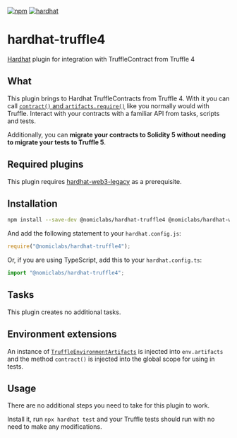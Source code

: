 [![npm](https://img.shields.io/npm/v/@nomiclabs/hardhat-truffle4.svg)](https://www.npmjs.com/package/@nomiclabs/hardhat-truffle4) [![hardhat](https://hardhat.org/buidler-plugin-badge.svg?1)](https://hardhat.org)

# hardhat-truffle4

[Hardhat](https://hardhat.org) plugin for integration with TruffleContract from Truffle 4

## What

This plugin brings to Hardhat TruffleContracts from Truffle 4. With it you can call [`contract()` and `artifacts.require()`](https://archive.trufflesuite.com/docs/truffle/how-to/debug-test/write-tests-in-javascript/) like you normally would with Truffle. Interact with your contracts with a familiar API from tasks, scripts and tests.

Additionally, you can **migrate your contracts to Solidity 5 without needing to migrate your tests to Truffle 5**.

## Required plugins

This plugin requires [hardhat-web3-legacy](https://github.com/nomiclabs/hardhat/tree/main/packages/hardhat-web3-legacy) as a prerequisite.

## Installation

```bash
npm install --save-dev @nomiclabs/hardhat-truffle4 @nomiclabs/hardhat-web3-legacy web3@^0.20.7
```

And add the following statement to your `hardhat.config.js`:

```js
require("@nomiclabs/hardhat-truffle4");
```

Or, if you are using TypeScript, add this to your `hardhat.config.ts`:

```js
import "@nomiclabs/hardhat-truffle4";
```

## Tasks

This plugin creates no additional tasks.

## Environment extensions

An instance of [`TruffleEnvironmentArtifacts`](https://github.com/nomiclabs/hardhat/blob/main/packages/hardhat-truffle4/src/artifacts.ts) is injected into `env.artifacts` and the method `contract()` is injected into the global scope for using in tests.

## Usage

There are no additional steps you need to take for this plugin to work.

Install it, run `npx hardhat test` and your Truffle tests should run with no need to make any modifications.
